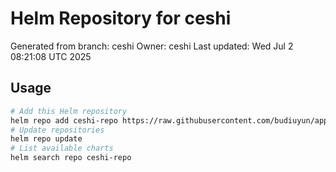 # Helm Repository for ceshi
Generated from branch: ceshi
Owner: ceshi
Last updated: Wed Jul  2 08:21:08 UTC 2025

## Usage
```bash
# Add this Helm repository
helm repo add ceshi-repo https://raw.githubusercontent.com/budiuyun/appStore/helm-ceshi/
# Update repositories
helm repo update
# List available charts
helm search repo ceshi-repo
```
